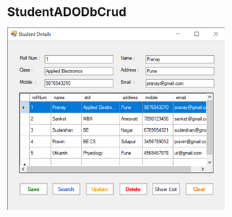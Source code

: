 # StudentADODbCrud

![Alt text](https://github.com/pranayborode/Student-ADO-Db-Crud/blob/master/StudentADODbCrud/StudentDetails.png?raw=true)

